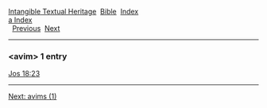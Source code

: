 [Intangible Textual Heritage](../../index)  [Bible](../index) 
[Index](index)   
[a Index](_a_)  
  [Previous](c00904)  [Next](c00906) 

------------------------------------------------------------------------

### &lt;avim&gt; 1 entry

[Jos 18:23](../kjv/jos018.htm#023)  

------------------------------------------------------------------------

[Next: avims (1)](c00906)
